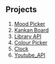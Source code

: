 ## Projects

1) [Mood Picker](https://3moodpicker3.netlify.app/)
2) [Kankan Board](https://3kankanboard3.netlify.app/)
3) [Library API](https://3ibrary3.netlify.app/)
4) [Colour Picker](https://3colourpicker3.netlify.app/)
5) [Clock](https://3clock3rk.netlify.app/)
6) [Youtube_API](https://3youtubeapi3.netlify.app/)

